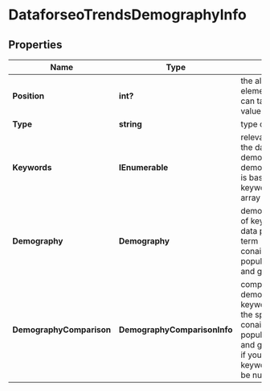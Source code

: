 # DataforseoTrendsDemographyInfo


## Properties

| Name | Type | Description | Notes |
|------------ | ------------- | ------------- | -------------|
**Position** | **int?** | the alignment of the element<br>can take the following values: 1, 2, 3, 4, etc. |[optional]|
**Type** | **string** | type of element |[optional]|
**Keywords** | **IEnumerable<string>** | relevant keywords<br>the data included in the demography and demography_comparison is based on the keywords listed in this array |[optional]|
**Demography** | **Demography** | demographic breakdown of keyword popularity data per each specified term<br>conains keyword popularity data by age and gender |[optional]|
**DemographyComparison** | **DemographyComparisonInfo** | comparison of demographic data on keyword popularity for the specified parameters<br>conains keyword popularity data by age and gender<br>if you specified a single keyword, the value will be null |[optional]|